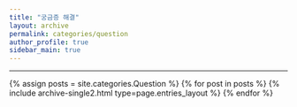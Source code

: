 ```yaml
---
title: "궁금증 해결"
layout: archive
permalink: categories/question
author_profile: true
sidebar_main: true
---
```


<!-- 공백이 포함되어 있는 카테고리 이름의 경우 site.categories['a b c'] 이런식으로! -->

***

{% assign posts = site.categories.Question %}
{% for post in posts %} {% include archive-single2.html type=page.entries_layout %} {% endfor %}